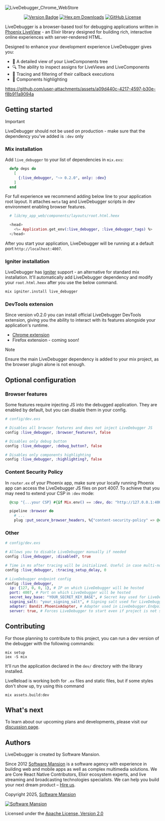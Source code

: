 ![LiveDebugger_Chrome_WebStore](https://github.com/user-attachments/assets/cf9aee3b-58ab-4c45-8a43-d73182cb3e02)

<div align="center">

[![Version Badge](https://img.shields.io/badge/version-v0.2.0-%23b5e1f1)](https://hexdocs.pm/live_debugger)
[![Hex.pm Downloads](https://img.shields.io/hexpm/dw/live_debugger?style=flat&label=downloads&color=%23b5e1f1)](https://hex.pm/packages/live_debugger)
[![GitHub License](https://img.shields.io/github/license/software-mansion/live-debugger?color=%23b5e1f1)](https://github.com/software-mansion/live-debugger/blob/main/LICENSE)

</div>

LiveDebugger is a browser-based tool for debugging applications written in [Phoenix LiveView](https://github.com/phoenixframework/phoenix_live_view) - an Elixir library designed for building rich, interactive online experiences with server-rendered HTML.

Designed to enhance your development experience LiveDebugger gives you:

- :deciduous_tree: A detailed view of your LiveComponents tree
- :mag: The ability to inspect assigns for LiveViews and LiveComponents
- :link: Tracing and filtering of their callback executions
- 🔦 Components highlighting

https://github.com/user-attachments/assets/a09d440c-4217-4597-b30e-f8b911a9094a

## Getting started

> [!IMPORTANT]  
> LiveDebugger should not be used on production - make sure that the dependency you've added is `:dev` only

### Mix installation

Add `live_debugger` to your list of dependencies in `mix.exs`:

```elixir
  defp deps do
    [
      {:live_debugger, "~> 0.2.0", only: :dev}
    ]
  end
```

For full experience we recommend adding below line to your application root layout. It attaches `meta` tag and LiveDebugger scripts in dev environment enabling browser features.

```elixir
  # lib/my_app_web/components/layouts/root.html.heex

  <head>
    <%= Application.get_env(:live_debugger, :live_debugger_tags) %>
  </head>
```

After you start your application, LiveDebugger will be running at a default port `http://localhost:4007`.

### Igniter installation

LiveDebugger has [Igniter](https://github.com/ash-project/igniter) support - an alternative for standard mix installation. It'll automatically add LiveDebugger dependency and modify your `root.html.heex` after you use the below command.

```bash
mix igniter.install live_debugger
```

### DevTools extension
Since version v0.2.0 you can install official LiveDebugger DevTools extension, giving you the ability to interact with its features alongside your application's runtime. 
- [Chrome extension](https://chromewebstore.google.com/detail/gmdfnfcigbfkmghbjeelmbkbiglbmbpe?utm_source=item-share-cb)
- Firefox extension - coming soon!

> [!NOTE]  
> Ensure the main LiveDebugger dependency is added to your mix project, as the browser plugin alone is not enough.


## Optional configuration

### Browser features

Some features require injecting JS into the debugged application. They are enabled by default, but you can disable them in your config.

```elixir
# config/dev.exs

# Disables all browser features and does not inject LiveDebugger JS
config :live_debugger, :browser_features?, false

# Disables only debug button
config :live_debugger, :debug_button?, false

# Disables only components highlighting
config :live_debugger, :highlighting?, false
```

### Content Security Policy

In `router.ex` of your Phoenix app, make sure your locally running Phoenix app can access the LiveDebugger JS files on port 4007. To achieve that you may need to extend your CSP in `:dev` mode:

```elixir
  @csp "{...your CSP} #{if Mix.env() == :dev, do: "http://127.0.0.1:4007"}"

  pipeline :browser do
    # ...
    plug :put_secure_browser_headers, %{"content-security-policy" => @csp}
```

### Other

```elixir
# config/dev.exs

# Allows you to disable LiveDebugger manually if needed
config :live_debugger, :disabled?, true

# Time in ms after tracing will be initialized. Useful in case multi-nodes envs
config :live_debugger, :tracing_setup_delay, 0

# LiveDebugger endpoint config
config :live_debugger,
  ip: {127, 0, 0, 1}, # IP on which LiveDebugger will be hosted
  port: 4007, # Port on which LiveDebugger will be hosted
  secret_key_base: "YOUR_SECRET_KEY_BASE", # Secret key used for LiveDebugger.Endpoint
  signing_salt: "your_signing_salt", # Signing salt used for LiveDebugger.Endpoint
  adapter: Bandit.PhoenixAdapter, # Adapter used in LiveDebugger.Endpoint
  server: true, # Forces LiveDebugger to start even if project is not started with the `mix phx.server`
```

## Contributing

For those planning to contribute to this project, you can run a dev version of the debugger with the following commands:

```console
mix setup
iex -S mix
```

It'll run the application declared in the `dev/` directory with the library installed.

LiveReload is working both for `.ex` files and static files, but if some styles don't show up, try using this command

```console
mix assets.build:dev
```

## What's next

To learn about our upcoming plans and developments, please visit our [discussion page](https://github.com/software-mansion/live-debugger/discussions/355).

## Authors

LiveDebugger is created by Software Mansion.

Since 2012 [Software Mansion](https://swmansion.com/?utm_source=git&utm_medium=readme&utm_campaign=livedebugger) is a software agency with experience in building web and mobile apps as well as complex multimedia solutions. We are Core React Native Contributors, Elixir ecosystem experts, and live streaming and broadcasting technologies specialists. We can help you build your next dream product – [Hire us](https://swmansion.com/contact/projects).

Copyright 2025, [Software Mansion](https://swmansion.com/?utm_source=git&utm_medium=readme&utm_campaign=livedebugger)

[![Software Mansion](https://logo.swmansion.com/logo?color=white&variant=desktop&width=200&tag=livedebugger-github)](https://swmansion.com/?utm_source=git&utm_medium=readme&utm_campaign=livedebugger)

Licensed under the [Apache License, Version 2.0](LICENSE)
